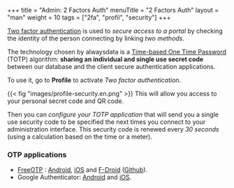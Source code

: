 +++
title = "Admin: 2 Factors Auth"
menuTitle = "2 Factors Auth"
layout = "man"
weight = 10
tags = ["2fa", "profil", "security"]
+++

[Two factor authentication](https://en.wikipedia.org/wiki/Strong_authentication) is used to *secure access to a portal* by checking the identity of the person connecting by linking *two methods*.

The technology chosen by alwaysdata is a [Time-based One Time Password](https://en.wikipedia.org/wiki/Time-based_One-time_Password_algorithm) (TOTP) algorithm: **sharing an individual and single use secret code** between our database and the client secure authentication applications.

To use it, go to **Profile** to activate *Two factor authentication*.

{{< fig "images/profile-security.en.png" >}} This will allow you access to your personal secret code and QR code.

Then you can *configure your TOTP application* that will send you a single use security code to be specified the next times you connect to your administration interface. This security code is renewed every *30 seconds* (using a calculation based on the time or a meter).

### OTP applications

- [FreeOTP](https://freeotp.github.io/) : [Android](https://play.google.com/store/apps/details?id=org.fedorahosted.freeotp), [iOS](https://itunes.apple.com/us/app/freeotp-authenticator/id872559395?mt=8) and [F-Droid](https://f-droid.org/packages/org.fedorahosted.freeotp) ([Github](https://github.com/freeotp)).
- Google Authenticator: [Android](https://play.google.com/store/apps/details?id=com.google.android.apps.authenticator2) and [iOS](https://apps.apple.com/fr/app/google-authenticator/id388497605).
